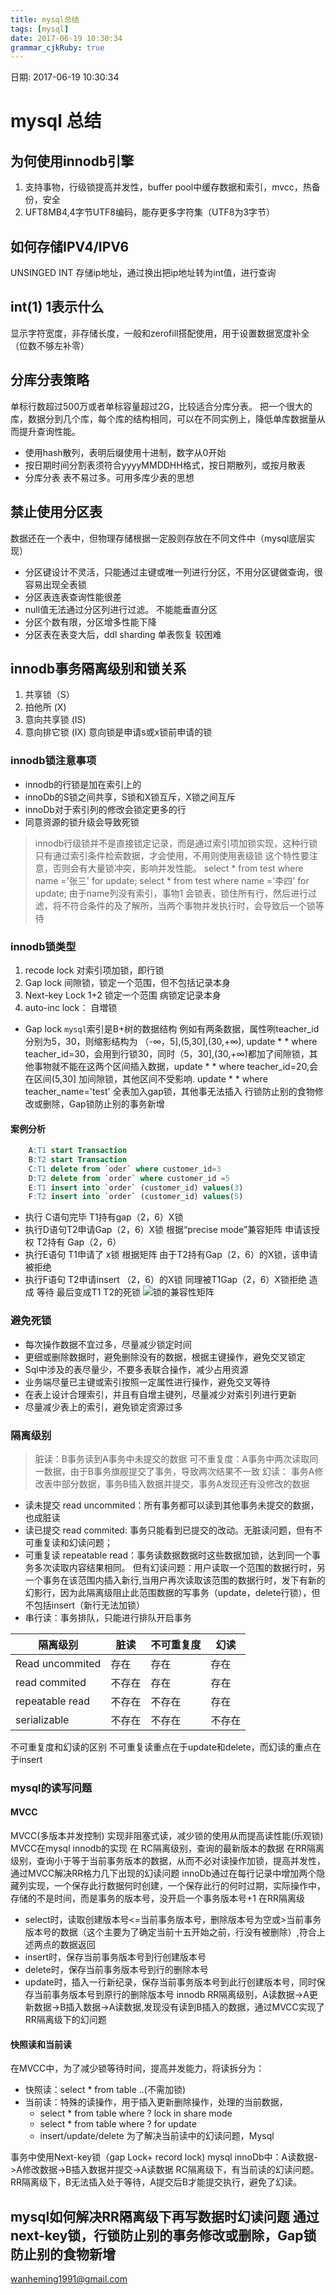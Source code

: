 ```yaml
---
title: mysql总结
tags: [mysql]
date: 2017-06-19 10:30:34
grammar_cjkRuby: true
---
```

日期: 2017-06-19 10:30:34

# mysql 总结
## 为何使用innodb引擎
1. 支持事物，行级锁提高并发性，buffer pool中缓存数据和索引，mvcc，热备份，安全
2. UFT8MB4,4字节UTF8编码，能存更多字符集（UTF8为3字节）
## 如何存储IPV4/IPV6
UNSINGED INT 存储ip地址，通过换出把ip地址转为int值，进行查询
## int(1) 1表示什么
显示字符宽度，非存储长度，一般和zerofill搭配使用，用于设置数据宽度补全（位数不够左补零）
## 分库分表策略
单标行数超过500万或者单标容量超过2G，比较适合分库分表。
把一个很大的库，数据分到几个库，每个库的结构相同，可以在不同实例上，降低单库数据量从而提升查询性能。
* 使用hash散列，表明后缀使用十进制，数字从0开始
* 按日期时间分割表须符合yyyyMMDDHH格式，按日期散列，或按月散表
* 分库分表 表不易过多。可用多库少表的思想

## 禁止使用分区表
数据还在一个表中，但物理存储根据一定股则存放在不同文件中（mysql底层实现）
* 分区键设计不灵活，只能通过主键或唯一列进行分区，不用分区键做查询，很容易出现全表锁
* 分区表连表查询性能很差
* null值无法通过分区列进行过滤。 不能能垂直分区
* 分区个数有限，分区增多性能下降
* 分区表在表变大后，ddl sharding 单表恢复 较困难

## innodb事务隔离级别和锁关系
1. 共享锁（S）
2. 拍他所 (X)
3. 意向共享锁 (IS)
4. 意向排它锁 (IX)
意向锁是申请s或x锁前申请的锁

### innodb锁注意事项
* innodb的行锁是加在索引上的
* innoDb的S锁之间共享，S锁和X锁互斥，X锁之间互斥
* innoDb对于索引列的修改会锁定更多的行
* 同意资源的锁升级会导致死锁
> innodb行级锁并不是直接锁定记录，而是通过索引项加锁实现，这种行锁只有通过索引条件检索数据，才会使用，不用则使用表级锁
这个特性要注意，否则会有大量锁冲突，影响并发性能。
> select * from test where name ='张三' for update;
> select * from test where name ='李四' for update;
由于name列没有索引，事物1 会锁表，锁住所有行，然后进行过滤，将不符合条件的及了解所，当两个事物并发执行时，会导致后一个锁等待
### innodb锁类型
1. recode lock 对索引项加锁，即行锁
2. Gap lock 间隙锁，锁定一个范围，但不包括记录本身
3. Next-key Lock  1+2 锁定一个范围 病锁定记录本身
4. auto-inc lock： 自増锁
* Gap lock
	`mysql`索引是B+树的数据结构
例如有两条数据，属性咧teacher_id 分别为5，30，则缩影结构为
（-∞，5],(5,30],(30,+∞),
update * * where teacher_id=30，会用到行锁30，同时（5，30],(30,+∞)都加了间隙锁，其他事物就不能在这两个区间插入数据，update * * where teacher_id=20,会在区间(5,30] 加间隙锁，其他区间不受影响.
update * * where teacher_name='test'  全表加入gap锁，其他事无法插入
行锁防止别的食物修改或删除，Gap锁防止别的事务新增

#### 案例分析
``` sql
	A:T1 start Transaction
	B:T2 start Transaction
	C:T1 delete from `oder` where customer_id=3
	D:T2 delete from `order` where customer_id =5
	E:T1 insert into `order` (customer_id) values(3)
	F:T2 insert into `order` (customer_id) values(5)
```
* 执行 C语句完毕 T1持有gap（2，6）X锁
* 执行D语句T2申请Gap（2，6）X锁 根据“precise mode”兼容矩阵 申请该授权 T2持有 Gap（2，6）
* 执行E语句 T1申请了 x锁 根据矩阵 由于T2持有Gap（2，6）的X锁，该申请被拒绝
* 执行F语句 T2申请insert （2，6）的X锁 同理被T1Gap（2，6）X锁拒绝 造成 等待 最后变成T1 T2的死锁
![锁的兼容性矩阵][1]
### 避免死锁
* 每次操作数据不宜过多，尽量减少锁定时间
* 更细或删除数据时，避免删除没有的数据，根据主键操作，避免交叉锁定
* Sql中涉及的表尽量少，不要多表联合操作，减少占用资源
* 业务端尽量已主键或索引按照一定属性进行操作，避免交叉等待
* 在表上设计合理索引，并且有自增主键列，尽量减少对索引列进行更新
* 尽量减少表上的索引，避免锁定资源过多
### 隔离级别
>脏读：B事务读到A事务中未提交的数据
>可不重复度：A事务中两次读取同一数据，由于B事务旗舰提交了事务，导致两次结果不一致
>幻读： 事务A修改表中部分数据，事务B插入数据并提交，事务A发现还有没修改的数据
* 读未提交 read uncommited：所有事务都可以读到其他事务未提交的数据，也成脏读
* 读已提交 read commited: 事务只能看到已提交的改动。无脏读问题，但有不可重复读和幻读问题；
* 可重复读 repeatable read：事务读数据数据时这些数据加锁，达到同一个事务多次读取内容结果相同。
	但有幻读问题：用户读取一个范围的数据行时，另一个事务在该范围内插入新行,当用户再次读取该范围的数据行时，发下有新的幻影行，因为此隔离级阻止此范围数据的写事务（update，delete行锁），但不包括insert（新行无法加锁）
* 串行读：事务排队，只能进行排队开启事务

|隔离级别				|脏读|不可重复度|幻读|
|---------------------|-----|-------------|-----|
|Read uncommited|存在	  |存在	     |存在|
|read commited     |不存在|存在        |存在|
|repeatable read    |不存在|不存在    |存在|
|serializable           |不存在|不存在    |不存在|

不可重复度和幻读的区别
不可重复读重点在于update和delete，而幻读的重点在于insert
### mysql的读写问题
#### MVCC
MVCC(多版本并发控制) 实现非阻塞式读，减少锁的使用从而提高读性能(乐观锁)
MVCC在mysql innodb的实现
在 RC隔离级别，查询的最新版本的数据
在RR隔离级别，查询小于等于当前事务版本的数据，从而不必对读操作加锁，提高并发性，通过MVCC解决RR格力几下出现的幻读问题
innoDb通过在每行记录中增加两个隐藏列实现，一个保存此行数据何时创建，一个保存此行的何时过期，实际操作中，存储的不是时间，而是事务的版本号，没开启一个事务版本号+1
在RR隔离级
* select时，读取创建版本号<=当前事务版本号，删除版本号为空或>当前事务版本号的数据（这个主要为了确定当前十五开始之前，行没有被删除）,符合上述两点的数据返回
* insert时，保存当前事务版本号到行创建版本号
* delete时，保存当前事务版本号到行的删除本号
* update时，插入一行新纪录，保存当前事务版本号到此行创建版本号，同时保存当前事务版本号到原行的删除版本号
innodb RR隔离级别，A读数据->A更新数据->B插入数据->A读数据,发现没有读到B插入的数据，通过MVCC实现了RR隔离级下的幻问题
#### 快照读和当前读
在MVCC中，为了减少锁等待时间，提高并发能力，将读拆分为：
* 快照读：select * from table ..(不需加锁)
* 当前读：特殊的读操作，用于插入更新删除操作，处理的当前数据，
	* select * from table where ? lock in share mode
	* select * from table where ? for update
	* insert/update/delete 为了解决当前读中的幻读问题，Mysql

事务中使用Next-key锁（gap Lock+ record lock)
mysql innoDb中：A读数据->A修改数据->B插入数据并提交->A读数据
RC隔离级下，有当前读的幻读问题。
RR隔离级下，B无法插入处于等待，A提交后B才能提交执行，避免了幻读。

**mysql如何解决RR隔离级下再写数据时幻读问题**
通过 next-key锁，行锁防止别的事务修改或删除，Gap锁防止别的食物新增
----

wanheming1991@gmail.com


  [1]: http://oq6m1y13p.bkt.clouddn.com/1497945329364.jpg